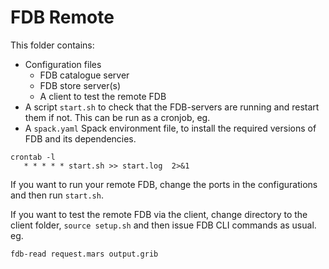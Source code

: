 # FDB Remote

This folder contains:

* Configuration files
  * FDB catalogue server
  * FDB store server(s)
  * A client to test the remote FDB
* A script `start.sh` to check that the FDB-servers are running and restart them if not. This can be run as a cronjob, eg.
* A `spack.yaml` Spack environment file, to install the required versions of FDB and its dependencies.

```
crontab -l
   * * * * * start.sh >> start.log  2>&1
```

If you want to run your remote FDB, change the ports in the configurations and then run `start.sh`.

If you want to test the remote FDB via the client, change directory to the client folder, `source setup.sh` and then issue FDB CLI commands as usual. eg.

```
fdb-read request.mars output.grib
```
